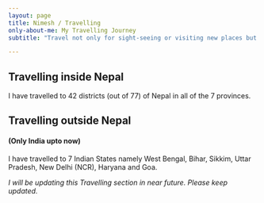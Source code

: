 ```yaml
---
layout: page
title: Nimesh / Travelling
only-about-me: My Travelling Journey
subtitle: "Travel not only for sight-seeing or visiting new places but experience whole set of cultures, traditions, ideas, way of doing things, hospitality and love."

---
```


<head>
	<!-- Modernizr is used for flexbox fallback -->
	<script src="/books/js/modernizr.custom.js"></script>
</head>

## Travelling inside Nepal
I have travelled to 42 districts (out of 77) of Nepal in all of the 7 provinces.

## Travelling outside Nepal
#### (Only India upto now)
I have travelled to 7 Indian States namely West Bengal, Bihar, Sikkim, Uttar Pradesh, New Delhi (NCR), Haryana and Goa.

_*I will be updating this Travelling section in near future. Please keep updated.*_